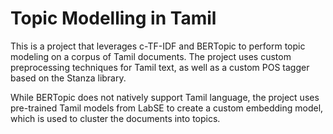 # Topic Modelling in Tamil

This is a project that leverages c-TF-IDF and BERTopic to perform topic modeling on a corpus of Tamil documents. The project uses custom preprocessing techniques for Tamil text, as well as a custom POS tagger based on the Stanza library.

While BERTopic does not natively support Tamil language, the project uses pre-trained Tamil models from LabSE to create a custom embedding model, which is used to cluster the documents into topics.
